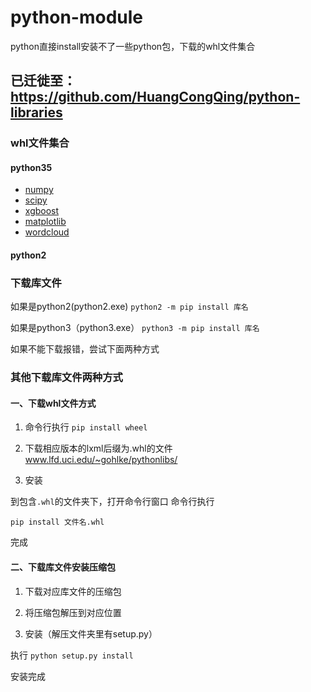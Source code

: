 # python-module
python直接install安装不了一些python包，下载的whl文件集合

## 已迁徙至：https://github.com/HuangCongQing/python-libraries

### whl文件集合

#### python35

* [numpy](./python3/numpy-1.13.3+mkl-cp35-cp35m-win_amd64.whl)
* [scipy](./python3/scipy-1.0.0rc1-cp35-cp35m-win_amd64.whl)
* [xgboost](./python3/xgboost-0.6-cp35-cp35m-win_amd64.whl)
* [matplotlib](./python3/matplotlib-1.5.0-cp35-none-win_amd64.whl)
* [wordcloud](./python3/wordcloud-1.4.1-cp35-cp35m-win_amd64.whl)

#### python2





### 下载库文件

如果是python2(python2.exe) 
`python2 -m pip install 库名`

如果是python3（python3.exe） 
`python3 -m pip install 库名`

如果不能下载报错，尝试下面两种方式

### 其他下载库文件两种方式

#### 一、下载whl文件方式

1. 命令行执行
`pip install wheel `

2. 下载相应版本的lxml后缀为.whl的文件
www.lfd.uci.edu/~gohlke/pythonlibs/

3. 安装

到包含`.whl`的文件夹下，打开命令行窗口
命令行执行

`pip install 文件名.whl`

完成



#### 二、下载库文件安装压缩包

1. 下载对应库文件的压缩包

2. 将压缩包解压到对应位置

3. 安装（解压文件夹里有setup.py）

执行
`python setup.py install`

安装完成





